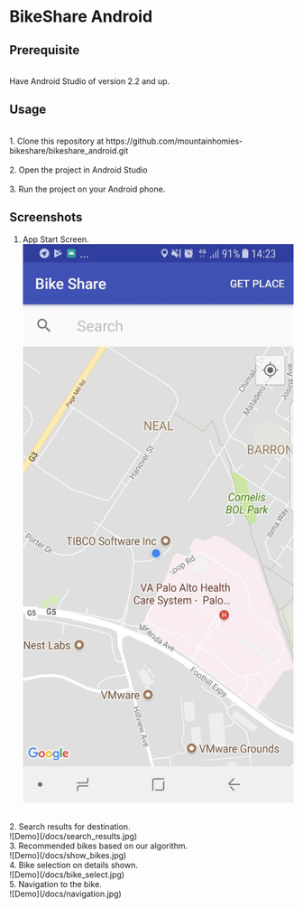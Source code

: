 # BikeShare Android

## Prerequisite
<br/>
Have Android Studio of version 2.2 and up.

## Usage
<br/>
1. Clone this repository at https://github.com/mountainhomies-bikeshare/bikeshare_android.git
<br/><br/>
2. Open the project in Android Studio 
<br/><br/>
3. Run the project on your Android phone.

## Screenshots
1. App Start Screen. </br>
![Demo](/docs/start_screen.jpg)
<br/>
2. Search results for destination. </br>
![Demo](/docs/search_results.jpg)
<br/>
3. Recommended bikes based on our algorithm. </br>
![Demo](/docs/show_bikes.jpg)
<br/>
4. Bike selection on details shown. </br>
![Demo](/docs/bike_select.jpg)
<br/>
5. Navigation to the bike. <br/>
![Demo](/docs/navigation.jpg)